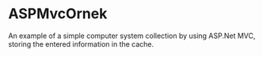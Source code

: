 # ASPMvcOrnek
An example of a simple computer system collection by using ASP.Net MVC, storing the entered information in the cache.

